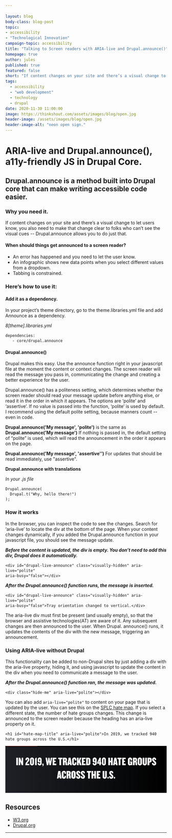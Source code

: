 ```yaml
---

layout: blog
body-class: blog-post
topic: 
- accessibility
- "Technological Innovation"
campaign-topic: accessibility
title: "Talking to Screen readers with ARIA-live and Drupal.announce()"
homepage: true
author: jules
published: true
featured: false
short: "If content changes on your site and there’s a visual change to let users know, you need to make that change clear to folks who can’t see the visual cues. Drupal.announce is a JS method built into Drupal core that can make this easy."
tags:
  - accessibility
  - "web development"
  - technology
  - drupal
date: 2020-11-30 11:00:00
image: https://thinkshout.com/assets/images/blog/open.jpg
header-image: /assets/images/blog/open.jpg
header-image-alt: "neon open sign."
---
```

# ARIA-live and Drupal.announce(), a11y-friendly JS in Drupal Core.

## Drupal.announce is a method built into Drupal core that can make writing accessible code easier.


### Why you need it.
If content changes on your site and there’s a visual change to let users know, you also need to make that change clear to folks who can’t see the visual cues -- Drupal.announce allows you to do just that. 

#### When should things get announced to a screen reader?
- An error has happened and you need to let the user know.
- An infographic shows new data points when you select different values from a dropdown. 
- Tabbing is constrained. 

### Here’s how to use it:

#### Add it as a dependency.
In your project’s theme directory, go to the theme.libraries.yml file and add Announce as a dependency. 

*8[theme].libraries.yml*
```
dependencies:
   - core/drupal.announce
```

#### Drupal.announce()
Drupal makes this easy. Use the announce function right in your javascript file at the moment the content or context changes. The screen reader will read the message you pass in, communicating the change and creating a better experience for the user. 

Drupal.announce() has a politeness setting, which determines whether the screen reader should read your message update before anything else, or read it in the order in which it appears. The options are ‘polite’ and ‘assertive’. If no value is passed into the function, ‘polite’ is used by default. I recommend using the default polite setting, because manners count -- even in code. 

**Drupal.announce('My message', 'polite')** is the same as **Drupal.announce('My message')**
If nothing is passed in, the default setting of “polite” is used, which will read the announcement in the order it appears on the page. 

**Drupal.announce('My message', 'assertive'’)**
For updates that should be read immediately, use "assertive". 

**Drupal.announce with translations**

*In your .js file*
```
Drupal.announce(
  Drupal.t("Why, hello there!")
);
```


### How it works

In the browser, you can inspect the code to see the changes. Search for ‘aria-live’ to locate the div at the bottom of the page. When your content changes dynamically, if you added the Drupal.announce function in your javascript file, you should see the message update.

***Before the content is updated, the div is empty. You don’t need to add this div, Drupal does it automatically.***
```
<div id="drupal-live-announce" class="visually-hidden" aria-live="polite"
aria-busy="false"></div>
```
***After the Drupal.announce() function runs, the message is inserted.***
```
<div id="drupal-live-announce" class="visually-hidden" aria-live="polite"
aria-busy="false">Tray orientation changed to vertical.</div>
```

The aria-live div must first be present (and usually empty), so that the browser and assistive technologies(AT) are aware of it. Any subsequent changes are then announced to the user. When Drupal. announce() runs, it updates the contents of the div with the new message, triggering an announcement. 


### Using ARIA-live without Drupal

This functionality can be added to non-Drupal sites by just adding a div with the aria-live property, hiding it, and using javascript to update the content in the div when you need to communicate a message to the user.

***After the Drupal.announce() function ran, the message was updated.***
```
<div class="hide-me" aria-live="polite"></div>
```

You can also add `aria-live="polite"` to content on your page that is updated by the user. You can see this on the [SPLC hate map](https://www.splcenter.org/hate-map). If you select a different state, the number of hate groups changes. This change is announced to the screen reader because the heading has an aria-live property on it.  

```
<h1 id="hate-map-title" aria-live="polite">In 2019, we tracked 940
hate groups across the U.S.</h1>
```

![hate map announcement using aria-live](/assets/images/blog/access.1.png)





## Resources

- [W3.org](https://www.w3.org/TR/WCAG20-TECHS/ARIA19.html)
- [Drupal.org](https://www.drupal.org/docs/8/api/javascript-api/accessibility-tools-for-javascript-in-drupal-8)

---
